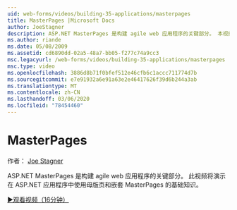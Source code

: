```yaml
---
uid: web-forms/videos/building-35-applications/masterpages
title: MasterPages |Microsoft Docs
author: JoeStagner
description: ASP.NET MasterPages 是构建 agile web 应用程序的关键部分。 本视频将演示如何在中使用母版页和嵌套的 MasterPages 。
ms.author: riande
ms.date: 05/08/2009
ms.assetid: cd6890dd-02a5-48a7-bb05-f277c74a9cc3
msc.legacyurl: /web-forms/videos/building-35-applications/masterpages
msc.type: video
ms.openlocfilehash: 3886d8b71f0bfef512e46cfb6c1accc711774d7b
ms.sourcegitcommit: e7e91932a6e91a63e2e46417626f39d6b244a3ab
ms.translationtype: MT
ms.contentlocale: zh-CN
ms.lasthandoff: 03/06/2020
ms.locfileid: "78454460"
---
```

# <a name="masterpages"></a>MasterPages

作者： [Joe Stagner](https://github.com/JoeStagner)

ASP.NET MasterPages 是构建 agile web 应用程序的关键部分。 此视频将演示在 ASP.NET 应用程序中使用母版页和嵌套 MasterPages 的基础知识。

[&#9654;观看视频（16分钟）](https://channel9.msdn.com/Blogs/ASP-NET-Site-Videos/masterpages)
